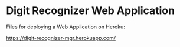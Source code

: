 # Digit Recognizer Web Application

Files for deploying a Web Application on Heroku:

https://digit-recognizer-mgr.herokuapp.com/
